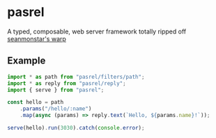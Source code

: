 # pasrel

A typed, composable, web server framework totally ripped off [seanmonstar's warp](https://github.com/seanmonstar/warp)

## Example

```ts
import * as path from "pasrel/filters/path";
import * as reply from "pasrel/reply";
import { serve } from "pasrel";

const hello = path
    .params("/hello/:name")
    .map(async (params) => reply.text(`Hello, ${params.name}!`));

serve(hello).run(3030).catch(console.error);
```
